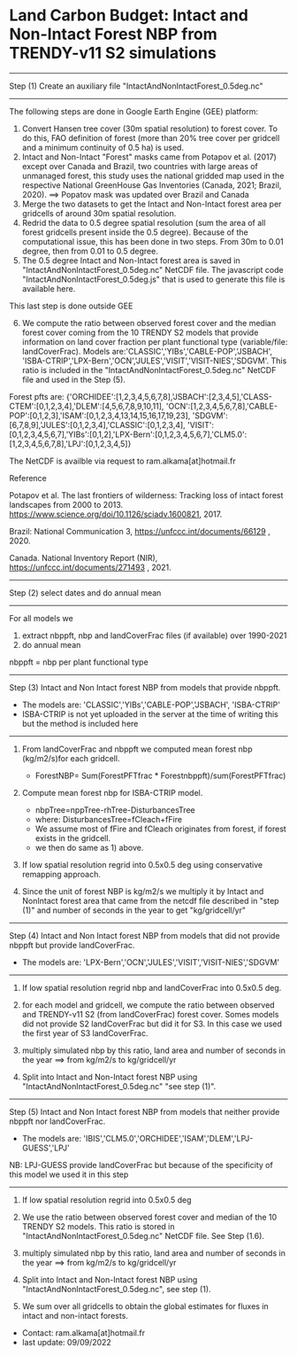 # Land Carbon Budget: Intact and Non-Intact Forest NBP from TRENDY-v11 S2 simulations

***********************************************************************
 Step (1) Create an auxiliary file "IntactAndNonIntactForest_0.5deg.nc"
***********************************************************************
The following steps are done in Google Earth Engine (GEE) platform:

  1) Convert Hansen tree cover (30m spatial resolution) to forest cover. 
     To do this, FAO definition of forest (more than 20% tree cover per gridcell and a minimum continuity of 0.5 ha) is used.
  2) Intact and Non-Intact "Forest" masks came from Potapov et al. (2017) except over Canada and Brazil, two countries
with large areas of unmanaged forest, this study uses the national gridded map used in the respective National GreenHouse Gas Inventories (Canada, 2021; Brazil, 2020).
       ==> Popatov mask was updated over Brazil and Canada
  3) Merge the two datasets to get the Intact and Non-Intact forest area per gridcells of around 30m spatial resolution.
  4) Redrid the data to 0.5 degree spatial resolution (sum the area of all forest gridcells present inside the 0.5 degree). 
     Because of the computational issue, this has been done in two steps. From 30m to 0.01 degree, then from 0.01 to 0.5 degree.
  5) The 0.5 degree Intact and Non-Intact forest area is saved in "IntactAndNonIntactForest_0.5deg.nc" NetCDF file.
     The javascript code "IntactAndNonIntactForest_0.5deg.js" that is used to generate this file is available here. 

This last step is done outside GEE

  6) We compute the ratio between observed forest cover and the median forest cover coming from the 10 TRENDY S2 models 
     that provide information on land cover fraction per plant functional type (variable/file: landCoverFrac). Models are:'CLASSIC','YIBs','CABLE-POP','JSBACH', 'ISBA-CTRIP','LPX-Bern','OCN','JULES','VISIT','VISIT-NIES','SDGVM'.
     This ratio is included in the "IntactAndNonIntactForest_0.5deg.nc" NetCDF file and used in the Step (5).


Forest pfts are:
{'ORCHIDEE':[1,2,3,4,5,6,7,8],'JSBACH':[2,3,4,5],'CLASS-CTEM':[0,1,2,3,4],'DLEM':[4,5,6,7,8,9,10,11],
  'OCN':[1,2,3,4,5,6,7,8],'CABLE-POP':[0,1,2,3],'ISAM':[0,1,2,3,4,13,14,15,16,17,19,23],
   'SDGVM':[6,7,8,9],'JULES':[0,1,2,3,4],'CLASSIC':[0,1,2,3,4],
           'VISIT':[0,1,2,3,4,5,6,7],'YIBs':[0,1,2],'LPX-Bern':[0,1,2,3,4,5,6,7],'CLM5.0':[1,2,3,4,5,6,7,8],'LPJ':[0,1,2,3,4,5]} 


The NetCDF is availble via request to ram.alkama[at]hotmail.fr

Reference

Potapov et al. The last frontiers of wilderness: Tracking loss of intact forest landscapes from 2000 to 2013. https://www.science.org/doi/10.1126/sciadv.1600821, 2017.

Brazil: National Communication 3, https://unfccc.int/documents/66129 , 2020.

Canada. National Inventory Report (NIR), https://unfccc.int/documents/271493 , 2021.

**************************************************************************
Step (2) select dates and do annual mean
***************************************************************************
 For all models we
  1) extract nbppft, nbp and landCoverFrac files (if available) over 1990-2021 
  2) do annual mean 

nbppft = nbp per plant functional type

**************************************************************************
Step (3) Intact and Non Intact forest NBP from models that provide nbppft.
 - The models are: 'CLASSIC','YIBs','CABLE-POP','JSBACH', 'ISBA-CTRIP'
 - ISBA-CTRIP is not yet uploaded in the server at the time of writing this but the method is included here
***************************************************************************

  1) From landCoverFrac and nbppft we computed mean forest nbp (kg/m2/s)for each gridcell.
     -  ForestNBP= Sum(ForestPFTfrac * Forestnbppft)/sum(ForestPFTfrac) 

  2) Compute mean forest nbp for ISBA-CTRIP model.
     -  nbpTree=nppTree-rhTree-DisturbancesTree
     - where:   DisturbancesTree=fCleach+fFire
     - We assume most of fFire and fCleach originates from forest, if forest exists in the gridcell.
     - we then do same as 1) above.

  3) If low spatial resolution regrid into 0.5x0.5 deg using conservative remapping approach.

  4) Since the unit of forest NBP is kg/m2/s we multiply it by Intact and NonIntact forest area
     that came from the netcdf file described in "step (1)" and number of seconds in the year to get "kg/gridcell/yr"
 
*********************************************************************************
Step (4) Intact and Non Intact forest NBP from models that did not provide nbppft
         but provide landCoverFrac.
 - The models are: 'LPX-Bern','OCN','JULES','VISIT','VISIT-NIES','SDGVM'
*********************************************************************************
  1) If low spatial resolution regrid nbp and landCoverFrac into 0.5x0.5 deg.

  2) for each model and gridcell, we compute the ratio between observed and TRENDY-v11 S2 (from landCoverFrac) forest cover. Somes models did not provide S2 landCoverFrac but did it for S3. In this case we used the first year of S3 landCoverFrac. 

  3) multiply simulated nbp by this ratio, land area and number of seconds in the year
    ==> from kg/m2/s to kg/gridcell/yr

  4) Split into Intact and Non-Intact forest NBP using "IntactAndNonIntactForest_0.5deg.nc" 
     "see step (1)".
  

*********************************************************************************************************
Step (5) Intact and Non Intact forest NBP from models that neither provide nbppft nor landCoverFrac.
 - The models are: 'IBIS','CLM5.0','ORCHIDEE','ISAM','DLEM','LPJ-GUESS','LPJ'

NB: LPJ-GUESS provide landCoverFrac but because of the specificity of this model we used it in this step
**********************************************************************************************************
  1) If low spatial resolution regrid into 0.5x0.5 deg

  2) We use the ratio between observed forest cover and median of the 10 TRENDY S2 models. This ratio is stored in
     "IntactAndNonIntactForest_0.5deg.nc" NetCDF file. See Step (1.6).

  3) multiply simulated nbp by this ratio, land area and number of seconds in the year
    ==> from kg/m2/s to kg/gridcell/yr

  4) Split into Intact and Non-Intact forest NBP using "IntactAndNonIntactForest_0.5deg.nc", see step (1).

  5) We sum over all gridcells to obtain the global estimates for fluxes in intact and non-intact forests.
  
  



- Contact: ram.alkama[at]hotmail.fr
- last update: 09/09/2022

